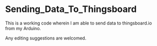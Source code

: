 # Sending_Data_To_Thingsboard
This is a working code wherein I am able to send data to thingsboard.io from my Arduino.

Any editing suggestions are welcomed.
